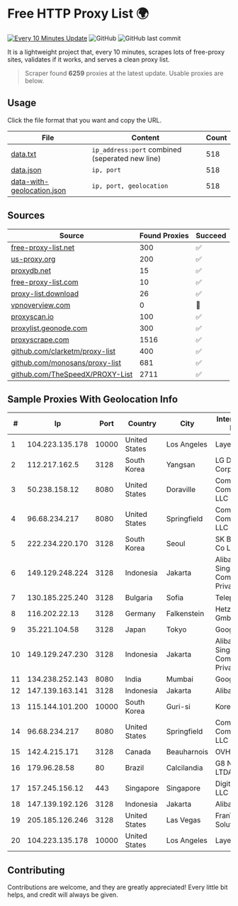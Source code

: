 
# Free HTTP Proxy List 🌍

[![Every 10 Minutes Update](https://github.com/mertguvencli/http-proxy-list/actions/workflows/main.yml/badge.svg?branch=main)](https://github.com/mertguvencli/http-proxy-list/actions/workflows/main.yml)
![GitHub](https://img.shields.io/github/license/mertguvencli/http-proxy-list)
![GitHub last commit](https://img.shields.io/github/last-commit/mertguvencli/http-proxy-list)

It is a lightweight project that, every 10 minutes, scrapes lots of free-proxy sites, validates if it works, and serves a clean proxy list.


> Scraper found **6259** proxies at the latest update. Usable proxies are below.

## Usage

Click the file format that you want and copy the URL.


|File|Content|Count|
|----|-------|-----|
|[data.txt](https://raw.githubusercontent.com/mertguvencli/http-proxy-list/main/proxy-list/data.txt)|`ip_address:port` combined (seperated new line)|518|
|[data.json](https://raw.githubusercontent.com/mertguvencli/http-proxy-list/main/proxy-list/data.json)|`ip, port`|518|
|[data-with-geolocation.json](https://raw.githubusercontent.com/mertguvencli/http-proxy-list/main/proxy-list/data-with-geolocation.json)|`ip, port, geolocation`|518|

## Sources

|Source|Found Proxies|Succeed|
|------|-------------|-------|
|[free-proxy-list.net](https://free-proxy-list.net)|300|✅|
|[us-proxy.org](https://www.us-proxy.org)|200|✅|
|[proxydb.net](http://proxydb.net)|15|✅|
|[free-proxy-list.com](https://free-proxy-list.com/?page=&port=&type%5B%5D=http&type%5B%5D=https&up_time=0&search=Search)|10|✅|
|[proxy-list.download](https://www.proxy-list.download/HTTP)|26|✅|
|[vpnoverview.com](https://vpnoverview.com/privacy/anonymous-browsing/free-proxy-servers)|0|🚫|
|[proxyscan.io](https://www.proxyscan.io)|100|✅|
|[proxylist.geonode.com](https://proxylist.geonode.com/api/proxy-list?limit=300&page=1&sort_by=lastChecked&sort_type=desc&protocols=http,https)|300|✅|
|[proxyscrape.com](https://api.proxyscrape.com/v2/?request=displayproxies&protocol=http&timeout=10000&country=all&ssl=all&anonymity=all)|1516|✅|
|[github.com/clarketm/proxy-list](https://raw.githubusercontent.com/clarketm/proxy-list/master/proxy-list-raw.txt)|400|✅|
|[github.com/monosans/proxy-list](https://raw.githubusercontent.com/monosans/proxy-list/main/proxies/http.txt)|681|✅|
|[github.com/TheSpeedX/PROXY-List](https://raw.githubusercontent.com/TheSpeedX/PROXY-List/master/http.txt)|2711|✅|


## Sample Proxies With Geolocation Info

|#|Ip|Port|Country|City|Internet Service Provider|
|-|--|----|-------|----|-------------------------|
|1|104.223.135.178|10000|United States|Los Angeles|LayerHost|
|2|112.217.162.5|3128|South Korea|Yangsan|LG DACOM Corporation|
|3|50.238.158.12|8080|United States|Doraville|Comcast Cable Communications, LLC|
|4|96.68.234.217|8080|United States|Springfield|Comcast Cable Communications, LLC|
|5|222.234.220.170|3128|South Korea|Seoul|SK Broadband Co Ltd|
|6|149.129.248.224|3128|Indonesia|Jakarta|Alibaba.com Singapore E-Commerce Private Limited|
|7|130.185.225.240|3128|Bulgaria|Sofia|Telepoint Ltd|
|8|116.202.22.13|3128|Germany|Falkenstein|Hetzner Online GmbH|
|9|35.221.104.58|3128|Japan|Tokyo|Google LLC|
|10|149.129.247.230|3128|Indonesia|Jakarta|Alibaba.com Singapore E-Commerce Private Limited|
|11|134.238.252.143|8080|India|Mumbai|Google LLC|
|12|147.139.163.141|3128|Indonesia|Jakarta|Alibaba.com LLC|
|13|115.144.101.200|10000|South Korea|Guri-si|Korea Telecom|
|14|96.68.234.217|8080|United States|Springfield|Comcast Cable Communications, LLC|
|15|142.4.215.171|3128|Canada|Beauharnois|OVH SAS|
|16|179.96.28.58|80|Brazil|Calcilandia|G8 NETWORKS LTDA|
|17|157.245.156.12|443|Singapore|Singapore|DigitalOcean, LLC|
|18|147.139.192.126|3128|Indonesia|Jakarta|Alibaba.com LLC|
|19|205.185.126.246|3128|United States|Las Vegas|FranTech Solutions|
|20|104.223.135.178|10000|United States|Los Angeles|LayerHost|



## Contributing

Contributions are welcome, and they are greatly appreciated! Every
little bit helps, and credit will always be given.

